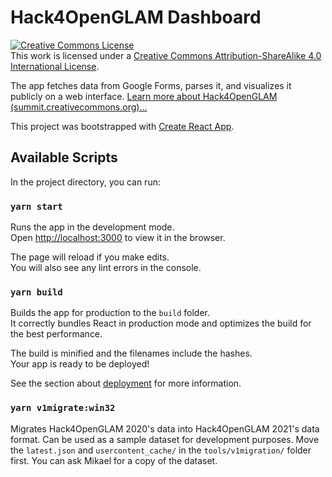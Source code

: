 # Hack4OpenGLAM Dashboard

<a rel="license" href="http://creativecommons.org/licenses/by-sa/4.0/"><img alt="Creative Commons License" style="border-width:0" src="https://i.creativecommons.org/l/by-sa/4.0/88x31.png" /></a><br />This work is licensed under a <a rel="license" href="http://creativecommons.org/licenses/by-sa/4.0/">Creative Commons Attribution-ShareAlike 4.0 International License</a>.

The app fetches data from Google Forms, parses it, and visualizes it publicly on a web interface. [Learn more about Hack4OpenGLAM (summit.creativecommons.org)...](https://summit.creativecommons.org/hack4openglam-launch/)

This project was bootstrapped with [Create React App](https://github.com/facebook/create-react-app).

## Available Scripts

In the project directory, you can run:

### `yarn start`

Runs the app in the development mode.\
Open [http://localhost:3000](http://localhost:3000) to view it in the browser.

The page will reload if you make edits.\
You will also see any lint errors in the console.

### `yarn build`

Builds the app for production to the `build` folder.\
It correctly bundles React in production mode and optimizes the build for the best performance.

The build is minified and the filenames include the hashes.\
Your app is ready to be deployed!

See the section about [deployment](https://facebook.github.io/create-react-app/docs/deployment) for more information.

### `yarn v1migrate:win32`

Migrates Hack4OpenGLAM 2020's data into Hack4OpenGLAM 2021's data format. Can be used as a sample dataset for development purposes. Move the `latest.json` and `usercontent_cache/` in the `tools/v1migration/` folder first. You can ask Mikael for a copy of the dataset.
